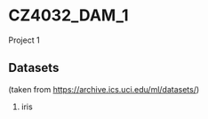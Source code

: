 # CZ4032_DAM_1
Project 1

## Datasets 
(taken from https://archive.ics.uci.edu/ml/datasets/)
1. iris
